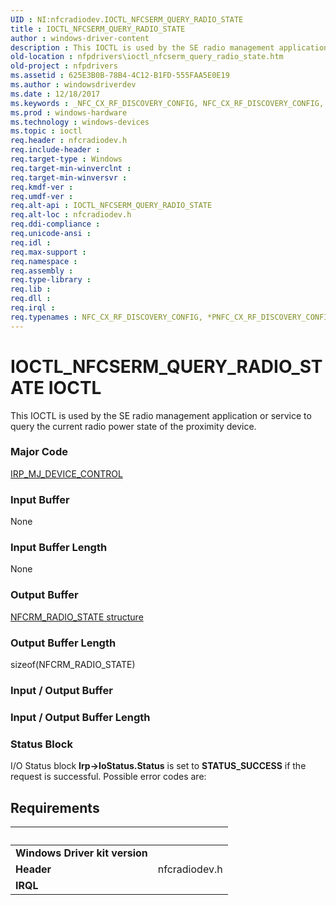```yaml
---
UID : NI:nfcradiodev.IOCTL_NFCSERM_QUERY_RADIO_STATE
title : IOCTL_NFCSERM_QUERY_RADIO_STATE
author : windows-driver-content
description : This IOCTL is used by the SE radio management application or service to query the current radio power state of the proximity device.
old-location : nfpdrivers\ioctl_nfcserm_query_radio_state.htm
old-project : nfpdrivers
ms.assetid : 625E3B0B-78B4-4C12-B1FD-555FAA5E0E19
ms.author : windowsdriverdev
ms.date : 12/18/2017
ms.keywords : _NFC_CX_RF_DISCOVERY_CONFIG, NFC_CX_RF_DISCOVERY_CONFIG, *PNFC_CX_RF_DISCOVERY_CONFIG
ms.prod : windows-hardware
ms.technology : windows-devices
ms.topic : ioctl
req.header : nfcradiodev.h
req.include-header : 
req.target-type : Windows
req.target-min-winverclnt : 
req.target-min-winversvr : 
req.kmdf-ver : 
req.umdf-ver : 
req.alt-api : IOCTL_NFCSERM_QUERY_RADIO_STATE
req.alt-loc : nfcradiodev.h
req.ddi-compliance : 
req.unicode-ansi : 
req.idl : 
req.max-support : 
req.namespace : 
req.assembly : 
req.type-library : 
req.lib : 
req.dll : 
req.irql : 
req.typenames : NFC_CX_RF_DISCOVERY_CONFIG, *PNFC_CX_RF_DISCOVERY_CONFIG
---
```


# IOCTL_NFCSERM_QUERY_RADIO_STATE IOCTL
This IOCTL is used by the SE radio management application or service to query the current radio power state of the proximity device.

### Major Code
[IRP_MJ_DEVICE_CONTROL](xref:"https://docs.microsoft.com/en-us/windows-hardware/drivers/kernel/irp-mj-device-control")

### Input Buffer
None

### Input Buffer Length
None

### Output Buffer
<a href="..\nfcradiodev\ns-nfcradiodev-_nfcrm_set_radio_state.md"> NFCRM_RADIO_STATE structure</a>

### Output Buffer Length
sizeof(NFCRM_RADIO_STATE)

### Input / Output Buffer
<text></text>

### Input / Output Buffer Length
<text></text>

### Status Block
I/O Status block
<b>Irp-&gt;IoStatus.Status</b> is set to <b>STATUS_SUCCESS</b> if the request is successful. Possible error codes are:


## Requirements
| &nbsp; | &nbsp; |
| ---- |:---- |
| **Windows Driver kit version** |  |
| **Header** | nfcradiodev.h |
| **IRQL** |  |